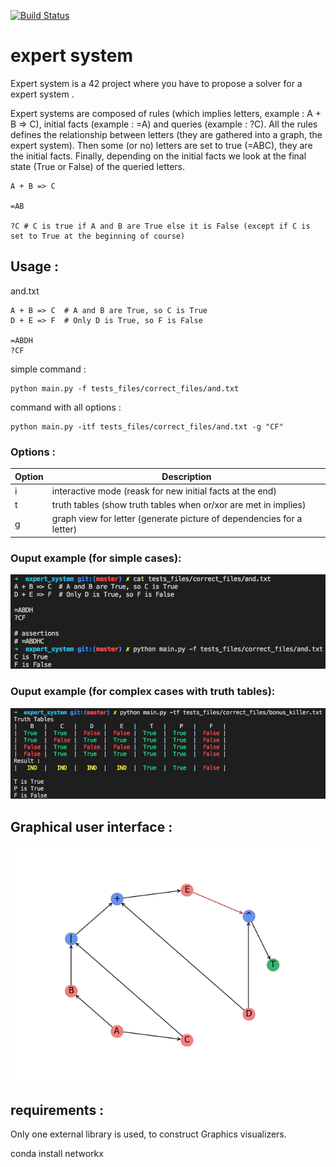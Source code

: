 [![Build Status](https://travis-ci.org/fxbabin/expert_system.png)](https://travis-ci.org/fxbabin/expert_system)

# expert system

Expert system is a 42 project where you have to propose a solver for a expert system .

Expert systems are composed of rules (which implies letters, example : A + B => C), initial facts (example : =A) and queries (example : ?C). All the rules defines the relationship between letters (they are gathered into a graph, the expert system). Then some (or no) letters are set to true (=ABC), they are the initial facts. Finally, depending on the initial facts we look at the final state (True or False) of the queried letters.

```
A + B => C

=AB

?C # C is true if A and B are True else it is False (except if C is set to True at the beginning of course)
```

## Usage :

and.txt

```
A + B => C  # A and B are True, so C is True
D + E => F  # Only D is True, so F is False

=ABDH
?CF
```
simple command :
```
python main.py -f tests_files/correct_files/and.txt
```
command with all options :
```
python main.py -itf tests_files/correct_files/and.txt -g "CF"
```

### Options :

| Option | Description |
| --- | --- |
| i | interactive mode (reask for new initial facts at the end) |
| t | truth tables (show truth tables when or/xor are met in implies) |
| g | graph view for letter (generate picture of dependencies for a letter) |

### Ouput example (for simple cases):
<img src="imgs/output.png" alt="drawing" width="600"/>

### Ouput example (for complex cases with truth tables):
<img src="imgs/truth_table.png" alt="drawing" width="600"/>

## Graphical user interface :
<img src="imgs/T_graph.png" alt="drawing" width="600"/>

## requirements :

Only one external library is used, to construct Graphics visualizers.

conda install networkx
